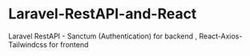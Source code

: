 # Laravel-RestAPI-and-React
Laravel RestAPI - Sanctum (Authentication) for backend , React-Axios-Tailwindcss for frontend

